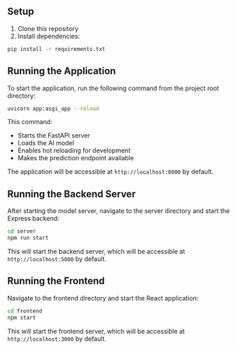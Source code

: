 ## Setup

1. Clone this repository
2. Install dependencies:
```bash
pip install -r requirements.txt
```

## Running the Application

To start the application, run the following command from the project root directory:

```bash
uvicorn app:asgi_app --reload
```

This command:
- Starts the FastAPI server
- Loads the AI model
- Enables hot reloading for development
- Makes the prediction endpoint available

The application will be accessible at `http://localhost:8000` by default.


## Running the Backend Server

After starting the model server, navigate to the server directory and start the Express backend:

```bash
cd server
npm run start
```

This will start the backend server, which will be accessible at `http://localhost:5000` by default.

## Running the Frontend

Navigate to the frontend directory and start the React application:

```bash
cd frontend
npm start
```

This will start the frontend server, which will be accessible at `http://localhost:3000` by default.

